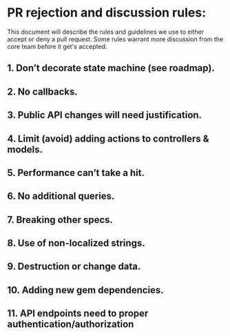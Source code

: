 # PR rejection and discussion rules:

This document will describe the rules and guidelines we use to either accept or
deny a pull request. Some rules warrant more discussion from the core team before
it get's accepted.

## 1. Don’t decorate state machine (see roadmap).
## 2. No callbacks.
## 3. Public API changes will need justification.
## 4. Limit (avoid) adding actions to controllers & models.
## 5. Performance can’t take a hit.
## 6. No additional queries.
## 7. Breaking other specs.
## 8. Use of non-localized strings.
## 9. Destruction or change data.
## 10. Adding new gem dependencies.
## 11. API endpoints need to proper authentication/authorization
